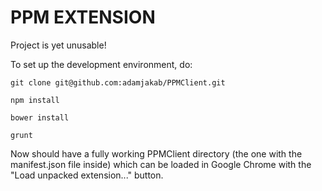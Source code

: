 PPM EXTENSION
=============

Project is yet unusable!

To set up the development environment, do:

`git clone git@github.com:adamjakab/PPMClient.git`

`npm install`

`bower install`

`grunt`

Now should have a fully working PPMClient directory (the one with the manifest.json file inside)
which can be loaded in Google Chrome with the "Load unpacked extension..." button.


 
 